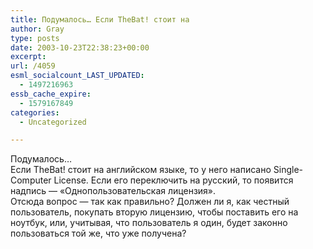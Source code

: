 ```yaml
---
title: Подумалось… Если TheBat! стоит на
author: Gray
type: posts
date: 2003-10-23T22:38:23+00:00
excerpt:
url: /4059
esml_socialcount_LAST_UPDATED:
  - 1497216963
essb_cache_expire:
  - 1579167849
categories:
  - Uncategorized

---
```








Подумалось&#8230;  
Если TheBat! стоит на английском языке, то у него написано Single-Computer License. Если его переключить на русский, то появится надпись &#8212; &#171;Однопользовательская лицензия&#187;.  
Отсюда вопрос &#8212; так как правильно? Должен ли я, как честный пользователь, покупать вторую лицензию, чтобы поставить его на ноутбук, или, учитывая, что пользователь я один, будет законно пользоваться той же, что уже получена?